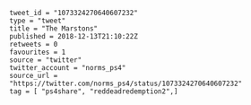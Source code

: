```
tweet_id = "1073324270640607232"
type = "tweet"
title = "The Marstons"
published = 2018-12-13T21:10:22Z
retweets = 0
favourites = 1
source = "twitter"
twitter_account = "norms_ps4"
source_url = "https://twitter.com/norms_ps4/status/1073324270640607232"
tag = [ "ps4share", "reddeadredemption2",]
```

<p class='image'><img src='http://mnf.m17s.net/2018/12/13/DuU2vAlWsAADnT6.jpg' alt=''></p>

